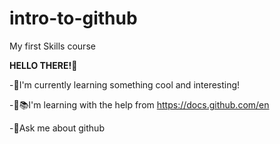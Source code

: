 # intro-to-github
My first Skills course

****HELLO THERE!👋****

-🔭I'm currently learning something cool and interesting!

-🔎📚I'm learning with the help from https://docs.github.com/en

-💬Ask me about github

